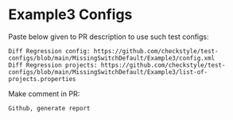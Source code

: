 # Example3 Configs
Paste below given to PR description to use such test configs:
```
Diff Regression config: https://github.com/checkstyle/test-configs/blob/main/MissingSwitchDefault/Example3/config.xml
Diff Regression projects: https://github.com/checkstyle/test-configs/blob/main/MissingSwitchDefault/Example3/list-of-projects.properties
```
Make comment in PR:
```
Github, generate report
```
